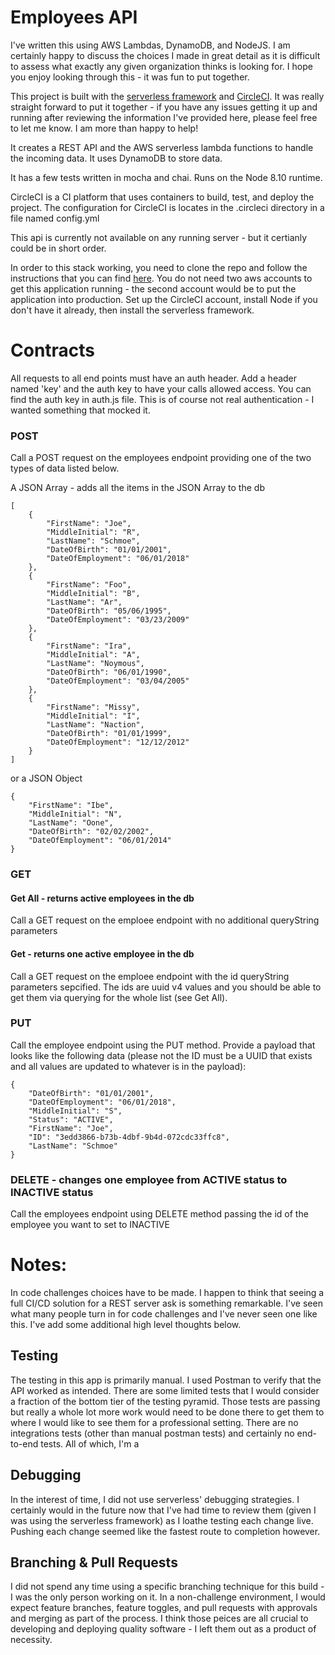 
# Employees API

I've written this using AWS Lambdas, DynamoDB, and NodeJS.  I am certainly happy to discuss the choices I made in great detail as it is difficult to assess what exactly any given organization thinks is looking for.  I hope you enjoy looking through this - it was fun to put together.

This project is built with the [serverless framework](https://serverless.com/) and [CircleCI](https://circleci.com/).  It was really straight forward to put it together - if you have any issues getting it up and running after reviewing the information I've provided here, please feel free to let me know.  I am more than happy to help!

It creates a REST API and the AWS serverless lambda functions to handle the incoming data.  It uses DynamoDB to store data.  

It has a few tests written in mocha and chai.  Runs on the Node 8.10 runtime.

CircleCI is a CI platform that uses containers to build, test, and deploy the project.  The configuration for CircleCI is locates in the .circleci directory in a file named config.yml

This api is currently not available on any running server - but it certianly could be in short order.

In order to this stack working, you need to clone the repo and follow the instructions that you can find [here](https://circleci.com/blog/deploying-a-serverless-application/).  You do not need two aws accounts to get this application running - the second account would be to put the application into production.  Set up the CircleCI account, install Node if you don't have it already, then install the serverless framework.

# Contracts

All requests to all end points must have an auth header.  Add a header named 'key' and the auth key to have your calls allowed access.  You can find the auth key in auth.js file.  This is of course not real authentication - I wanted something that mocked it.

### POST

Call a POST request on the employees endpoint providing one of the two types of data listed below.

A JSON Array - adds all the items in the JSON Array to the db

    [
        {
            "FirstName": "Joe",
            "MiddleInitial": "R",
            "LastName": "Schmoe",
            "DateOfBirth": "01/01/2001",
            "DateOfEmployment": "06/01/2018"
        },
        {
            "FirstName": "Foo",
            "MiddleInitial": "B",
            "LastName": "Ar",
            "DateOfBirth": "05/06/1995",
            "DateOfEmployment": "03/23/2009"
        },
        {
            "FirstName": "Ira",
            "MiddleInitial": "A",
            "LastName": "Noymous",
            "DateOfBirth": "06/01/1990",
            "DateOfEmployment": "03/04/2005"
        },
        {
            "FirstName": "Missy",
            "MiddleInitial": "I",
            "LastName": "Naction",
            "DateOfBirth": "01/01/1999",
            "DateOfEmployment": "12/12/2012"
        }
    ]

or a JSON Object

    {
        "FirstName": "Ibe",
        "MiddleInitial": "N",
        "LastName": "Oone",
        "DateOfBirth": "02/02/2002",
        "DateOfEmployment": "06/01/2014"
    }

### GET

#### Get All - returns active employees in the db

Call a GET request on the emploee endpoint with no additional queryString parameters 

#### Get - returns one active employee in the db

Call a GET request on the emploee endpoint with the id queryString parameters sepcified.  The ids are uuid v4 values and you should be able to get them via querying for the whole list (see Get All).

### PUT

Call the employee endpoint using the PUT method.  Provide a payload that looks like the following data (please not the ID must be a UUID that exists and all values are updated to whatever is in the payload):

    {
        "DateOfBirth": "01/01/2001",
        "DateOfEmployment": "06/01/2018",
        "MiddleInitial": "S",
        "Status": "ACTIVE",
        "FirstName": "Joe",
        "ID": "3edd3866-b73b-4dbf-9b4d-072cdc33ffc8",
        "LastName": "Schmoe"
    }

### DELETE - changes one employee from ACTIVE status to INACTIVE status

Call the employees endpoint using DELETE method passing the id of the employee you want to set to INACTIVE

# Notes:

In code challenges choices have to be made.  I happen to think that seeing a full CI/CD solution for a REST server ask is something remarkable.  I've seen what many people turn in for code challenges and I've never seen one like this.  I've add some additional high level thoughts below.  

## Testing

The testing in this app is primarily manual.  I used Postman to verify that the API worked as intended.  There are some limited tests that I would consider a fraction of the bottom tier of the testing pyramid.  Those tests are passing but really a whole lot more work would need to be done there to get them to where I would like to see them for a professional setting.  There are no integrations tests (other than manual postman tests) and certainly no end-to-end tests.  All of which, I'm a 

## Debugging

In the interest of time, I did not use serverless' debugging strategies.  I certainly would in the future now that I've had time to review them (given I was using the serverless framework) as I loathe testing each change live.  Pushing each change seemed like the fastest route to completion however.

## Branching & Pull Requests

I did not spend any time using a specific branching technique for this build - I was the only person working on it.  In a non-challenge environment, I would expect feature branches, feature toggles, and pull requests with approvals and merging as part of the process.  I think those peices are all crucial to developing and deploying quality software - I left them out as a product of necessity.  
